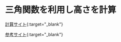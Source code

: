 # 三角関数を利用し高さを計算

[計算サイト](https://keisan.casio.jp/exec/system/1177474036){:target="_blank"}

[参考サイト](https://www.try-it.jp/chapters-6150/sections-6151/lessons-6172/){:target="_blank"}
